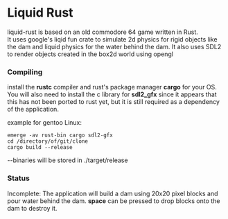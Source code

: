 # Liquid Rust
liquid-rust is based on an old commodore 64 game written in Rust.  
It uses google's liqid fun crate to simulate 2d physics for rigid objects like 
the dam and liquid physics for the water behind the dam.  It also uses SDL2 to 
render objects created in the box2d world using opengl
### Compiling
install the **rustc** compiler and rust's package manager **cargo** for your OS.
You will also need to install the c library for **sdl2_gfx** since it appears
that this has not been ported to rust yet, but it is still required as a dependency
of the application.

example for gentoo Linux:
```shell
emerge -av rust-bin cargo sdl2-gfx
cd /directory/of/git/clone
cargo build --release
```

--binaries will be stored in ./target/release 
### Status
Incomplete: The application will build a dam using 20x20 pixel blocks and pour
water behind the dam.  **space** can be pressed to drop blocks onto the dam to 
destroy it.
